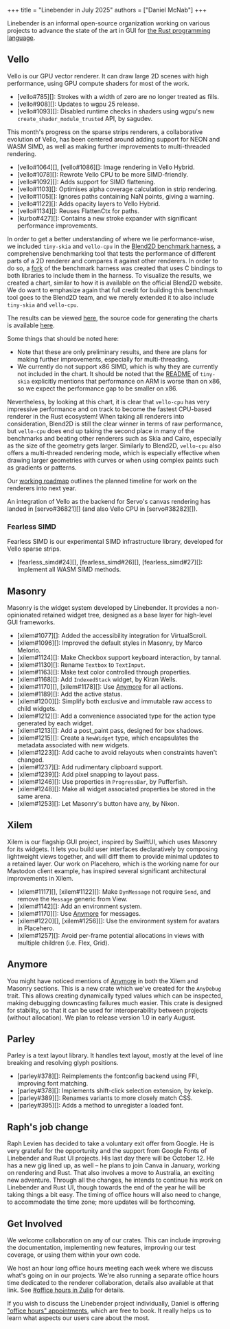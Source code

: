 +++
title = "Linebender in July 2025"
authors = ["Daniel McNab"]
+++

Linebender is an informal open-source organization working on various projects to advance the state of the art in GUI for [the Rust programming language](https://rust-lang.org).

## Vello

Vello is our GPU vector renderer.
It can draw large 2D scenes with high performance, using GPU compute shaders for most of the work.

- [vello#785][]: Strokes with a width of zero are no longer treated as fills.
- [vello#908][]: Updates to wgpu 25 release.
- [vello#1093][]: Disabled runtime checks in shaders using wgpu's new `create_shader_module_trusted` API, by sagudev.

This month's progress on the sparse strips renderers, a collaborative evolution of Vello, has been centered around adding support for NEON and WASM SIMD, as well as making further improvements to multi-threaded rendering.

- [vello#1064][], [vello#1086][]: Image rendering in Vello Hybrid.
- [vello#1078][]: Rewrote Vello CPU to be more SIMD-friendly.
- [vello#1092][]: Adds support for SIMD flattening.
- [vello#1103][]: Optimises alpha coverage calculation in strip rendering.
- [vello#1105][]: Ignores paths containing NaN points, giving a warning.
- [vello#1122][]: Adds opacity layers to Vello Hybrid.
- [vello#1134][]: Reuses FlattenCtx for paths.
- [kurbo#427][]: Contains a new stroke expander with significant performance improvements.

<!-- TODO: Clean up long sentences, hedge, ensure link text is meaningfuly, etc. -->
In order to get a better understanding of where we lie performance-wise, we included `tiny-skia` and `vello-cpu` in the [Blend2D benchmark harness](https://blend2d.com/performance.html), a comprehensive benchmarking tool that tests the performance of different parts of a 2D renderer and compares it against other renderers.
In order to do so, a [fork](https://github.com/LaurenzV/blend2d-apps/tree/benching) of the benchmark harness was created that uses C bindings to both libraries to include them in the harness.
To visualize the results, we created a chart, similar to how it is available on the official Blend2D website.
We do want to emphasize again that full credit for building this benchmark tool goes to the Blend2D team, and we merely extended it to also include `tiny-skia` and `vello-cpu`.

The results can be viewed [here](https://laurenzv.github.io/vello_chart/), the source code for generating the charts is available [here](https://github.com/LaurenzV/vello_chart).

Some things that should be noted here:

- Note that these are only preliminary results, and there are plans for making further improvements, especially for multi-threading.
- We currently do not support x86 SIMD, which is why they are currently not included in the chart.
  It should be noted that the [README](https://github.com/linebender/tiny-skia?tab=readme-ov-file#performance) of `tiny-skia` explicitly mentions that performance on ARM is worse than on x86, so we expect the performance gap to be smaller on x86.

Nevertheless, by looking at this chart, it is clear that `vello-cpu` has very impressive performance and on track to become the fastest CPU-based renderer in the Rust ecosystem! When taking all renderers into consideration, Blend2D is still the clear winner in terms of raw performance, but `vello-cpu` does end up taking the second place in many of the benchmarks and beating other renderers such as Skia and Cairo, especially as the size of the geometry gets larger. Similarly to Blend2D, `vello-cpu` also offers a multi-threaded rendering mode, which is especially effective when drawing larger geometries with curves or when using complex paints such as gradients or patterns.

Our [working roadmap](https://docs.google.com/document/d/1ZquH-53j2OedTbgEKCJBKTh4WLE11UveM10mNdnVARY/edit?tab=t.0#heading=h.j3duh9pgdm94) outlines the planned timeline for work on the renderers into next year.

An integration of Vello as the backend for Servo's canvas rendering has landed in [servo#36821][] (and also Vello CPU in [servo#38282][]).

<!-- TODO: Screenshot of chart, maybe? -->

### Fearless SIMD

<!-- TODO: Clean up this blurb -->
<!-- TODO: Do we need to say "experimental" for literally everything? -->
Fearless SIMD is our experimental SIMD infrastructure library, developed for Vello sparse strips.

- [fearless_simd#24][], [fearless_simd#26][], [fearless_simd#27][]: Implement all WASM SIMD methods.
<!-- TODO: Any others which are relevant? -->

## Masonry

Masonry is the widget system developed by Linebender.
It provides a non-opinionated retained widget tree, designed as a base layer for high-level GUI frameworks.

<!-- TODO: Trim again? -->
- [xilem#1077][]: Added the accessibility integration for VirtualScroll.
- [xilem#1096][]: Improved the default styles in Masonry, by Marco Melorio.
- [xilem#1124][]: Make Checkbox support keyboard interaction, by tannal.
- [xilem#1130][]: Rename `Textbox` to `TextInput`.
- [xilem#1163][]: Make text color controlled through properties.
- [xilem#1168][]: Add `IndexedStack` widget, by Kiran Wells.
- [xilem#1170][], [xilem#1178][]: Use [Anymore](#anymore) for all actions.
- [xilem#1189][]: Add the active status.
- [xilem#1200][]: Simplify both exclusive and immutable raw access to child widgets.
- [xilem#1212][]: Add a convenience associated type for the action type generated by each widget.
- [xilem#1213][]: Add a post_paint pass, designed for box shadows.
- [xilem#1215][]: Create a `NewWidget` type, which encapsulates the metadata associated with new widgets.
- [xilem#1223][]: Add cache to avoid relayouts when constraints haven't changed.
- [xilem#1237][]: Add rudimentary clipboard support.
- [xilem#1239][]: Add pixel snapping to layout pass.
- [xilem#1246][]: Use properties in `ProgressBar`, by Pufferfish.
- [xilem#1248][]: Make all widget associated properties be stored in the same arena.
- [xilem#1253][]: Let Masonry's button have any, by Nixon.

<!-- TODO: Screenshot for xilem#1096? -->

<!-- <figure>

<img style="height: auto" width="1464" height="955" src="multiple_windows.png" alt="Three overlapping windows on a black background. The frontmost window is titled Second Window, has text displaying a count of 11, a plus button, and a minus button, stacked vertically. Behind it is First Window, which is the same with a count of 13. At the back is a window titled Multiple Windows, which shows a map from the aforementioned windows to their values above a textbox and Add button. The textbox contains the text Next Window.">

<figcaption>

As of [xilem#1038][] Masonry (and Xilem) support multiple windows.

</figcaption>
</figure> -->

## Xilem

Xilem is our flagship GUI project, inspired by SwiftUI, which uses Masonry for its widgets.
It lets you build user interfaces declaratively by composing lightweight views together, and will diff them to provide minimal updates to a retained layer.
Our work on Placehero, which is the working name for our Mastodon client example, has inspired several significant architectural improvements in Xilem.

- [xilem#1117][], [xilem#1122][]: Make `DynMessage` not require `Send`, and remove the `Message` generic from View.
- [xilem#1142][]: Add an environment system.
- [xilem#1170][]: Use [Anymore](#anymore) for messages.
- [xilem#1220][], [xilem#1256][]: Use the environment system for avatars in Placehero.
- [xilem#1257][]: Avoid per-frame potential  allocations in views with multiple children (i.e. Flex, Grid).

<!-- Image of Xilem Chess GUI, if we have permission. -->

## Anymore

You might have noticed mentions of [Anymore](https://github.com/linebender/anymore) in both the Xilem and Masonry sections.
This is a new crate which we've created for the `AnyDebug` trait.
This allows creating dynamically typed values which can be inspected, making debugging downcasting failures much easier.
This crate is designed for stability, so that it can be used for interoperability between projects (without allocation).
We plan to release version 1.0 in early August.

## Parley

Parley is a text layout library.
It handles text layout, mostly at the level of line breaking and resolving glyph positions.

- [parley#378][]: Reimplements the fontconfig backend using FFI, improving font matching.
- [parley#378][]: Implements shift-click selection extension, by kekelp.
- [parley#389][]: Renames variants to more closely match CSS.
- [parley#395][]: Adds a method to unregister a loaded font.

<!-- ## TODO: The other project news items? -->

## Raph's job change

Raph Levien has decided to take a voluntary exit offer from Google.
He is very grateful for the opportunity and the support from Google Fonts of Linebender and Rust UI projects.
His last day there will be October 12.
He has a new gig lined up, as well – he plans to join Canva in January, working on rendering and Rust.
That also involves a move to Australia, an exciting new adventure.
Through all the changes, he intends to continue his work on Linebender and Rust UI, though towards the end of the year he will be taking things a bit easy.
The timing of office hours will also need to change, to accommodate the time zone; more updates will be forthcoming.

## Get Involved

We welcome collaboration on any of our crates.
This can include improving the documentation, implementing new features, improving our test coverage, or using them within your own code.

We host an hour long office hours meeting each week where we discuss what's going on in our projects.
We're also running a separate office hours time dedicated to the renderer collaboration, details also available at that link.
See [#office hours in Zulip](https://xi.zulipchat.com/#narrow/channel/359642-office-hours) for details.

If you wish to discuss the Linebender project individually, Daniel is offering ["office hours" appointments](https://calendar.google.com/calendar/u/0/appointments/schedules/AcZssZ32eQYJ9DtZ_wJaYNtT36YioETiloZDIdImFpBFRo5-XsqGzpikgkg47LPsiHhpiwiQ1orOwwW2), which are free to book.
It really helps us to learn what aspects our users care about the most.

<!-- [Fearless SIMD]: https://github.com/linebender/fearless_simd
[#simd channel]: https://xi.zulipchat.com/#narrow/channel/514230-simd -->
